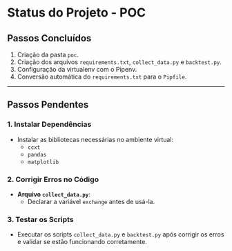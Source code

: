 # **Status do Projeto - POC**

## **Passos Concluídos**
1. Criação da pasta `poc`.
2. Criação dos arquivos `requirements.txt`, `collect_data.py` e `backtest.py`.
3. Configuração da virtualenv com o Pipenv.
4. Conversão automática do `requirements.txt` para o `Pipfile`.

---

## **Passos Pendentes**

### **1. Instalar Dependências**
- Instalar as bibliotecas necessárias no ambiente virtual:
  - `ccxt`
  - `pandas`
  - `matplotlib`

### **2. Corrigir Erros no Código**
- **Arquivo `collect_data.py`**:
  - Declarar a variável `exchange` antes de usá-la.

### **3. Testar os Scripts**
- Executar os scripts `collect_data.py` e `backtest.py` após corrigir os erros e validar se estão funcionando corretamente.